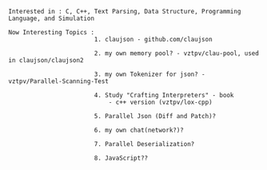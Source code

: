     Interested in : C, C++, Text Parsing, Data Structure, Programming Language, and Simulation
    
    Now Interesting Topics : 
                            1. claujson - github.com/claujson
                                
                            2. my own memory pool? - vztpv/clau-pool, used in claujson/claujson2
                            
                            3. my own Tokenizer for json? - vztpv/Parallel-Scanning-Test

                            4. Study "Crafting Interpreters" - book
                                - c++ version (vztpv/lox-cpp)
                            
                            5. Parallel Json (Diff and Patch)?

                            6. my own chat(network?)?

                            7. Parallel Deserialization? 

                            8. JavaScript??
